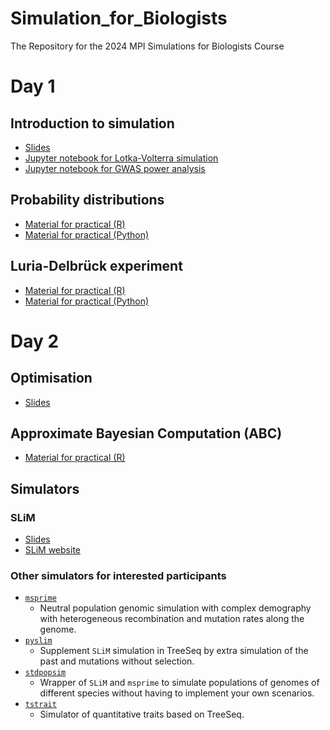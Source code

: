 # Simulation_for_Biologists
The Repository for the 2024 MPI Simulations for Biologists Course


# Day 1

## Introduction to simulation


+ [Slides](Intro_to_Simulation/intro_to_simulations.pdf)
+ [Jupyter notebook for Lotka-Volterra simulation](Intro_to_Simulation/Lotka_Volterra_sim.ipynb)
+ [Jupyter notebook for GWAS power analysis](Intro_to_Simulation/GWAS_power.ipynb)


## Probability distributions

+ [Material for practical (R)](distributions/notes/distributions_notes.pdf)
+ [Material for practical (Python)](distributions/distributions_notes.ipynb)

## Luria-Delbrück experiment

+ [Material for practical (R)](Luria-Delbruck_Practical/R/Luria_Delbrueck_notes.pdf)
+ [Material for practical (Python)](Luria-Delbruck_Practical/python/Luria-Delbruck_Exp.ipynb)


# Day 2

## Optimisation

+ [Slides](Optimization/Optimization.pdf)


## Approximate Bayesian Computation (ABC)

+ [Material for practical (R)](Approximate_Bayesian_Computation/ABC_notes.pdf)


## Simulators

### SLiM

+ [Slides](SLiM/SLiM_lecture.pdf)
+ [SLiM website](https://messerlab.org/slim/)

### Other simulators for interested participants

+ [`msprime`](https://tskit.dev/msprime/docs/stable/intro.html)
   + Neutral population genomic simulation with complex demography with heterogeneous recombination and mutation rates along the genome.
+ [`pyslim`](https://tskit.dev/pyslim/docs/stable/introduction.html)
   + Supplement `SLiM` simulation in TreeSeq by extra simulation of the past and mutations without selection.
+ [`stdpopsim`](https://popsim-consortium.github.io/stdpopsim-docs/stable/index.html)
   + Wrapper of `SLiM` and `msprime` to simulate populations of genomes of different species without having to implement your own scenarios.
+ [`tstrait`](https://tskit.dev/tstrait/docs/stable/intro.html)
   + Simulator of quantitative traits based on TreeSeq.

